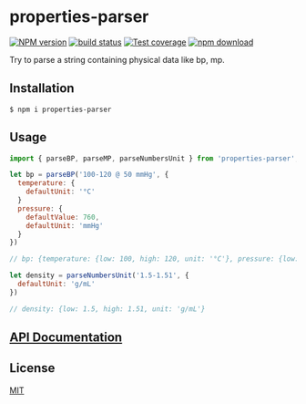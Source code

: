 # properties-parser

[![NPM version][npm-image]][npm-url]
[![build status][ci-image]][ci-url]
[![Test coverage][codecov-image]][codecov-url]
[![npm download][download-image]][download-url]

Try to parse a string containing physical data like bp, mp.

## Installation

`$ npm i properties-parser`

## Usage

```js
import { parseBP, parseMP, parseNumbersUnit } from 'properties-parser';

let bp = parseBP('100-120 @ 50 mmHg', {
  temperature: {
    defaultUnit: '°C'
  }
  pressure: {
    defaultValue: 760,
    defaultUnit: 'mmHg'
  }
})

// bp: {temperature: {low: 100, high: 120, unit: '°C'}, pressure: {low: 50, unit: 'mmHg'}};

let density = parseNumbersUnit('1.5-1.51', {
  defaultUnit: 'g/mL'
})

// density: {low: 1.5, high: 1.51, unit: 'g/mL'}


```

## [API Documentation](https://cheminfo.github.io/properties-parser/)

## License

[MIT](./LICENSE)

[npm-image]: https://img.shields.io/npm/v/properties-parser.svg
[npm-url]: https://www.npmjs.com/package/properties-parser
[ci-image]: https://github.com/cheminfo/properties-parser/workflows/Node.js%20CI/badge.svg?branch=master
[ci-url]: https://github.com/cheminfo/properties-parser/actions?query=workflow%3A%22Node.js+CI%22
[codecov-image]: https://img.shields.io/codecov/c/github/cheminfo/properties-parser.svg
[codecov-url]: https://codecov.io/gh/cheminfo/properties-parser
[download-image]: https://img.shields.io/npm/dm/properties-parser.svg
[download-url]: https://www.npmjs.com/package/properties-parser
